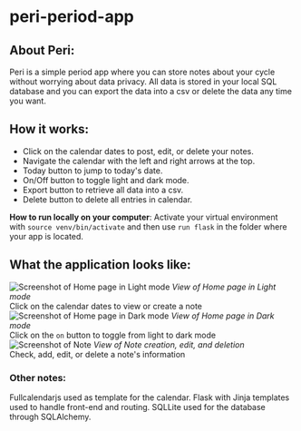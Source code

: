 # peri-period-app
## About Peri:
Peri is a simple period app where you can store notes about your cycle without worrying about data privacy. All data is stored in your local SQL database and you can export the data into a csv or delete the data any time you want.

## How it works:
- Click on the calendar dates to post, edit, or delete your notes.
- Navigate the calendar with the left and right arrows at the top.
- Today button to jump to today's date.
- On/Off button to toggle light and dark mode.
- Export button to retrieve all data into a csv.
- Delete button to delete all entries in calendar.

**How to run locally on your computer**: Activate your virtual environment with `source venv/bin/activate` and then use `run flask` in the folder where your app is located.

## What the application looks like:
![Screenshot of Home page in Light mode](https://imgur.com/bhjpGSJ.jpg)
_View of Home page in Light mode_\
Click on the calendar dates to view or create a note
![Screenshot of Home page in Dark mode](https://imgur.com/WLeJsjF.jpg)
_View of Home page in Dark mode_\
Click on the `on` button to toggle from light to dark mode
![Screenshot of Note](https://imgur.com/0n47ZXQ.jpg)
_View of Note creation, edit, and deletion_\
Check, add, edit, or delete a note's information

### Other notes:
Fullcalendarjs used as template for the calendar.
Flask with Jinja templates used to handle front-end and routing.
SQLLite used for the database through SQLAlchemy.